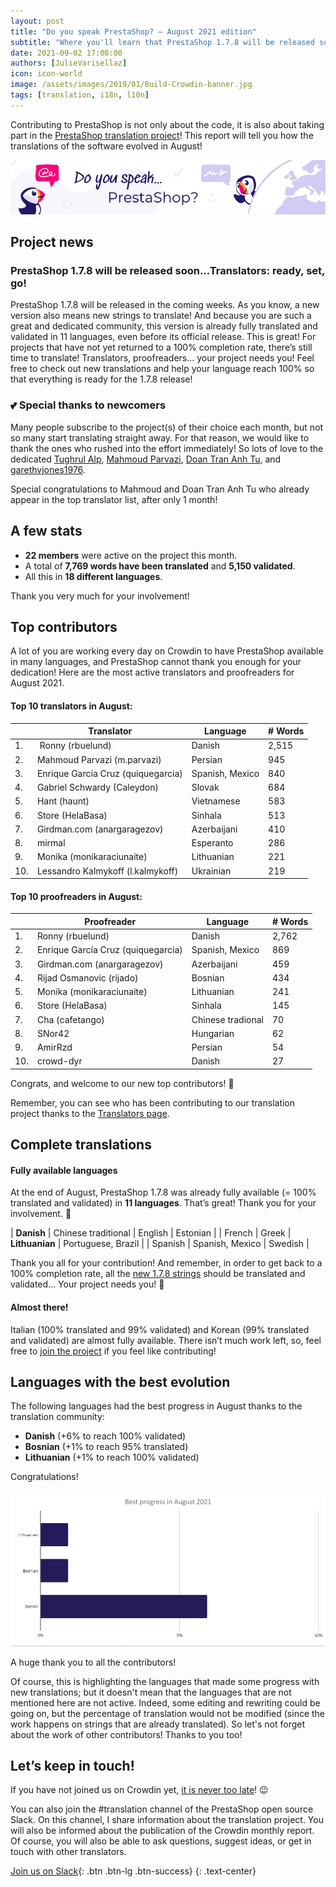 ```yaml
---
layout: post
title: "Do you speak PrestaShop? – August 2021 edition"
subtitle: "Where you'll learn that PrestaShop 1.7.8 will be released soon"
date: 2021-09-02 17:00:00
authors: [JulieVarisellaz]
icon: icon-world
image: /assets/images/2019/01/Build-Crowdin-banner.jpg
tags: [translation, i18n, l10n]
---
```


Contributing to PrestaShop is not only about the code, it is also about taking part in the [PrestaShop translation project](https://crowdin.com/project/prestashop-official)! This report will tell you how the translations of the software evolved in August!

![Crowdin Monthly banner](/assets/images/2019/01/Build-Crowdin-banner.jpg)

## Project news

### PrestaShop 1.7.8 will be released soon...Translators: ready, set, go!

PrestaShop 1.7.8 will be released in the coming weeks. As you know, a new version also means new strings to translate! And because you are such a great and dedicated community, this version is already fully translated and validated in 11 languages, even before its official release. This is great! For projects that have not yet returned to a 100% completion rate, there’s still time to translate! Translators, proofreaders… your project needs you! Feel free to check out new translations and help your language reach 100% so that everything is ready for the 1.7.8 release!

### :two_hearts: Special thanks to newcomers

Many people subscribe to the project(s) of their choice each month, but not so many start translating straight away. For that reason, we would like to thank the ones who rushed into the effort immediately! So lots of love to the dedicated [Tughrul Alp](https://crowdin.com/profile/Tughrul_Alp), [Mahmoud Parvazi](https://crowdin.com/profile/m.parvazi), [Doan Tran Anh Tu](https://crowdin.com/profile/haunt), and [garethvjones1976](https://crowdin.com/profile/garethvjones1976).

Special congratulations to Mahmoud and Doan Tran Anh Tu who already appear in the top translator list, after only 1 month!

## A few stats
 
* **22 members** were active on the project this month.
* A total of **7,769 words have been translated** and **5,150 validated**.
* All this in **18 different languages**.
 
Thank you very much for your involvement!

## Top contributors
 
A lot of you are working every day on Crowdin to have PrestaShop available in many languages, and PrestaShop cannot thank you enough for your dedication! Here are the most active translators and proofreaders for August 2021.
 
#### Top 10 translators in August:
 
| |Translator | Language | # Words
|-|---------- | -------- | ----------------
| 1. |‫‬ Ronny (rbuelund) | Danish | 2,515
| 2. | Mahmoud Parvazi (m.parvazi) | Persian | 945
| 3. | Enrique García Cruz (quiquegarcia) | Spanish, Mexico | 840
| 4. | Gabriel Schwardy (Caleydon) | Slovak | 684
| 5. | Hant (haunt) | Vietnamese | 583
| 6. | Store (HelaBasa) | Sinhala | 513
| 7. | Girdman.com (anargaragezov) | Azerbaijani | 410
| 8. | mirmal | Esperanto | 286
| 9. | Monika (monikaraciunaite) | Lithuanian | 221
| 10. | Lessandro Kalmykoff (l.kalmykoff) | Ukrainian | 219
 
#### Top 10 proofreaders in August:
 
| | Proofreader | Language | # Words
|-| ---------- | -------- | ----------------
| 1. | Ronny (rbuelund) | Danish| 2,762
| 2. | Enrique García Cruz (quiquegarcia) | Spanish, Mexico | 869
| 3. | Girdman.com (anargaragezov) | Azerbaijani | 459
| 4. | Rijad Osmanovic (rijado) | Bosnian | 434
| 5. | Monika (monikaraciunaite) | Lithuanian | 241
| 6. | Store (HelaBasa) | Sinhala | 145
| 7. | Cha (cafetango) | Chinese tradional | 70
| 8. | SNor42 | Hungarian | 62
| 9. | AmirRzd | Persian | 54
|10. | crowd-dyr | Danish | 27


Congrats, and welcome to our new top contributors! :clap:
 
Remember, you can see who has been contributing to our translation project thanks to the [Translators page](https://translators.prestashop.com/).
 
## Complete translations
 
#### Fully available languages
 
At the end of August, PrestaShop 1.7.8 was already fully available (= 100% translated and validated) in **11 languages**. That’s great! Thank you for your involvement. :tada:
 
| **Danish** | Chinese traditional | English | Estonian |
| French | Greek | **Lithuanian** | Portuguese, Brazil |
| Spanish | Spanish, Mexico | Swedish |

Thank you all for your contribution! And remember, in order to get back to a 100% completion rate, all the [new 1.7.8 strings](https://build.prestashop.com/news/prestashop-178-translations/) should be translated and validated... Your project needs you! :muscle: 

#### Almost there!

Italian (100% translated and 99% validated) and Korean (99% translated and validated) are almost fully available. There isn’t much work left, so, feel free to [join the project](https://crowdin.com/project/prestashop-official) if you feel like contributing!

## Languages with the best evolution

The following languages had the best progress in August thanks to the translation community:
 
* **Danish** (+6% to reach 100% validated) 
* **Bosnian** (+1% to reach 95% translated)
* **Lithuanian** (+1% to reach 100% validated)

Congratulations! 
 
![Best translation progress in August 2021](/assets/images/2021/09/build-crowdin-progress-august21.png)

A huge thank you to all the contributors!
 
Of course, this is highlighting the languages that made some progress with new translations; but it doesn't mean that the languages that are not mentioned here are not active. Indeed, some editing and rewriting could be going on, but the percentage of translation would not be modified (since the work happens on strings that are already translated). So let's not forget about the work of other contributors! Thanks to you too!

## Let’s keep in touch!

If you have not joined us on Crowdin yet, [it is never too late](https://crowdin.com/project/prestashop-official)! :wink:

You can also join the #translation channel of the PrestaShop open source Slack. On this channel, I share information about the translation project. You will also be informed about the publication of the Crowdin monthly report. Of course, you will also be able to ask questions, suggest ideas, or get in touch with other translators.

[Join us on Slack](https://join.slack.com/t/prestashop/shared_invite/zt-dkmbz5qf-I~FlEWwmRUOXunc5ui0Ucg){: .btn .btn-lg .btn-success}
{: .text-center}

